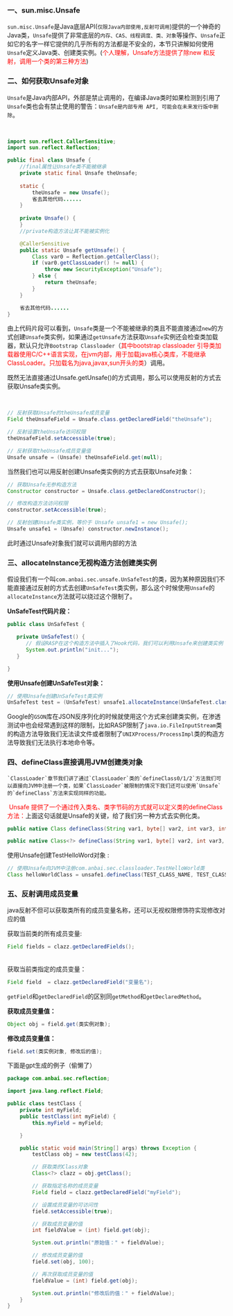 ### 一、**sun.misc.Unsafe**

​		`sun.misc.Unsafe`是Java底层API(`仅限Java内部使用,反射可调用`)提供的一个神奇的Java类，`Unsafe`提供了非常底层的`内存、CAS、线程调度、类、对象`等操作、`Unsafe`正如它的名字一样它提供的几乎所有的方法都是不安全的，本节只讲解如何使用`Unsafe`定义Java类、创建类实例。(<font color="red">个人理解，Unsafe方法提供了除new 和反射，调用一个类的第三种方法</font>)

### 二、**如何获取Unsafe对象**

​	`Unsafe`是Java内部API，外部是禁止调用的，在编译Java类时如果检测到引用了`Unsafe`类也会有禁止使用的警告：`Unsafe是内部专用 API, 可能会在未来发行版中删除`。

​	

```java
import sun.reflect.CallerSensitive;
import sun.reflect.Reflection;

public final class Unsafe {
	//final属性让Unsafe类不能被继承
    private static final Unsafe theUnsafe;
	
    static {
        theUnsafe = new Unsafe();
        省去其他代码......
    }
	
    private Unsafe() {
    }
   	//private构造方法让其不能被实例化

    @CallerSensitive
    public static Unsafe getUnsafe() {
        Class var0 = Reflection.getCallerClass();
        if (var0.getClassLoader() != null) {
            throw new SecurityException("Unsafe");
        } else {
            return theUnsafe;
        }
    }

    省去其他代码......
}
```

​	由上代码片段可以看到，`Unsafe`类是一个不能被继承的类且不能直接通过`new`的方式创建`Unsafe`类实例，如果通过`getUnsafe`方法获取`Unsafe`实例还会检查类加载器，默认只允许`Bootstrap Classloader`（<font color="red">其中bootstrap classloader 引导类加载器使用C/C++语言实现，在jvm内部，用于加载java核心类库，不能继承ClassLoader。只加载名为java,javax,sun开头的类</font>）调用。

​	既然无法直接通过Unsafe.getUnsafe()的方式调用，那么可以使用反射的方式去获取Unsafe类实例。

​	

```java
// 反射获取Unsafe的theUnsafe成员变量
Field theUnsafeField = Unsafe.class.getDeclaredField("theUnsafe");

// 反射设置theUnsafe访问权限
theUnsafeField.setAccessible(true);

// 反射获取theUnsafe成员变量值
Unsafe unsafe = (Unsafe) theUnsafeField.get(null);
```



当然我们也可以用反射创建Unsafe类实例的方式去获取Unsafe对象：

```java
// 获取Unsafe无参构造方法
Constructor constructor = Unsafe.class.getDeclaredConstructor();

// 修改构造方法访问权限
constructor.setAccessible(true);

// 反射创建Unsafe类实例，等价于 Unsafe unsafe1 = new Unsafe();
Unsafe unsafe1 = (Unsafe) constructor.newInstance();
```

 此时通过Unsafe对象我们就可以调用内部的方法

### **三、allocateInstance无视构造方法创建类实例**

假设我们有一个叫`com.anbai.sec.unsafe.UnSafeTest`的类，因为某种原因我们不能直接通过反射的方式去创建`UnSafeTest`类实例，那么这个时候使用`Unsafe`的`allocateInstance`方法就可以绕过这个限制了。

**UnSafeTest代码片段：**

```java
public class UnSafeTest {

   private UnSafeTest() {
      // 假设RASP在这个构造方法中插入了Hook代码，我们可以利用Unsafe来创建类实例
      System.out.println("init...");
   }

}
```

**使用Unsafe创建UnSafeTest对象：**

```java
// 使用Unsafe创建UnSafeTest类实例
UnSafeTest test = (UnSafeTest) unsafe1.allocateInstance(UnSafeTest.class);
```

Google的`GSON`库在JSON反序列化的时候就使用这个方式来创建类实例，在渗透测试中也会经常遇到这样的限制，比如RASP限制了`java.io.FileInputStream`类的构造方法导致我们无法读文件或者限制了`UNIXProcess/ProcessImpl`类的构造方法导致我们无法执行本地命令等。

### **四、defineClass直接调用JVM创建类对象**

 	`ClassLoader`章节我们讲了通过`ClassLoader`类的`defineClass0/1/2`方法我们可以直接向JVM中注册一个类，如果`ClassLoader`被限制的情况下我们还可以使用`Unsafe`的`defineClass`方法来实现同样的功能。

​	<font color=red>Unsafe 提供了一个通过传入类名、类字节码的方式就可以定义类的defineClass方法：</font></font>上面这句话就是Unsafe的关键，给了我们另一种方式去实例化类。

```java
public native Class defineClass(String var1, byte[] var2, int var3, int var4);

public native Class<?> defineClass(String var1, byte[] var2, int var3, int var4, ClassLoader var5, ProtectionDomain var6);
```

使用Unsafe创建TestHelloWord对象 :

```java
// 使用Unsafe向JVM中注册com.anbai.sec.classloader.TestHelloWorld类
Class helloWorldClass = unsafe1.defineClass(TEST_CLASS_NAME, TEST_CLASS_BYTES, 0, TEST_CLASS_BYTES.length);
```



### **五、反射调用成员变量** 

​	java反射不但可以获取类所有的成员变量名称，还可以无视权限修饰符实现修改对应的值



获取当前类的所有成员变量:



```java
Field fields = clazz.getDeclaredFields();
```

###### 

获取当前类指定的成员变量：



```java
Field field  = clazz.getDeclaredField("变量名");
```

`getField`和`getDeclaredField`的区别同`getMethod`和`getDeclaredMethod`。



**获取成员变量值：**

```java
Object obj = field.get(类实例对象);
```

**修改成员变量值：**

```java
field.set(类实例对象, 修改后的值);
```



下面是gpt生成的例子（偷懒了）



```java
package com.anbai.sec.reflection;

import java.lang.reflect.Field;

public class testClass {
    private int myField;
    public testClass(int myField) {
        this.myField = myField;

    }

    public static void main(String[] args) throws Exception {
        testClass obj = new testClass(42);

        // 获取类的Class对象
        Class<?> clazz = obj.getClass();

        // 获取指定名称的成员变量
        Field field = clazz.getDeclaredField("myField");

        // 设置成员变量的可访问性
        field.setAccessible(true);

        // 获取成员变量的值
        int fieldValue = (int) field.get(obj);

        System.out.println("原始值：" + fieldValue);

        // 修改成员变量的值
        field.set(obj, 100);

        // 再次获取成员变量的值
        fieldValue = (int) field.get(obj);

        System.out.println("修改后的值：" + fieldValue);
    }
}

```





​     
